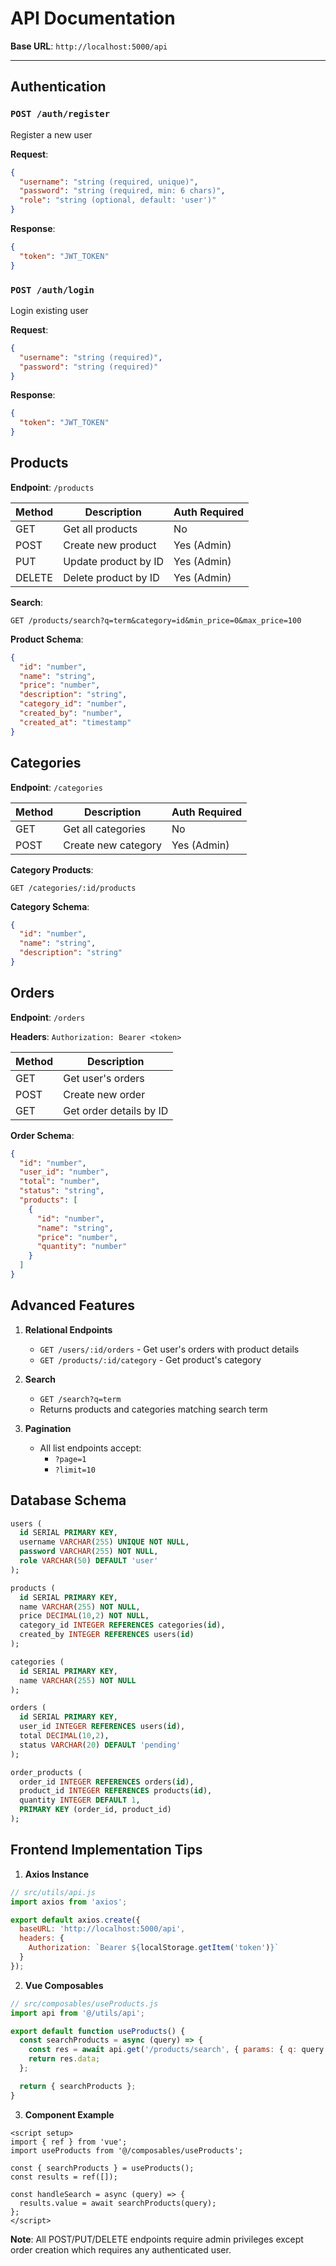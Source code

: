 # API Documentation

**Base URL**: `http://localhost:5000/api`

---

## Authentication

### `POST /auth/register`
Register a new user

**Request**:
```json
{
  "username": "string (required, unique)",
  "password": "string (required, min: 6 chars)",
  "role": "string (optional, default: 'user')"
}
```
**Response**:
```json
{
  "token": "JWT_TOKEN"
}
```

### `POST /auth/login`
Login existing user

**Request**:
```json
{
  "username": "string (required)",
  "password": "string (required)"
}
```
**Response**:
```json
{
  "token": "JWT_TOKEN"
}
```

## Products

**Endpoint**: `/products`

| Method | Description               | Auth Required |
|--------|---------------------------|---------------|
| GET    | Get all products          | No            |
| POST   | Create new product        | Yes (Admin)   |
| PUT    | Update product by ID      | Yes (Admin)   |
| DELETE | Delete product by ID      | Yes (Admin)   |

**Search**:
```
GET /products/search?q=term&category=id&min_price=0&max_price=100
```

**Product Schema**:
```json
{
  "id": "number",
  "name": "string",
  "price": "number",
  "description": "string",
  "category_id": "number",
  "created_by": "number",
  "created_at": "timestamp"
}
```

## Categories

**Endpoint**: `/categories`

| Method | Description            | Auth Required |
|--------|------------------------|---------------|
| GET    | Get all categories     | No            |
| POST   | Create new category    | Yes (Admin)   |

**Category Products**:
```
GET /categories/:id/products
```

**Category Schema**:
```json
{
  "id": "number",
  "name": "string",
  "description": "string"
}
```

## Orders

**Endpoint**: `/orders`

**Headers**: `Authorization: Bearer <token>`

| Method | Description              |
|--------|--------------------------|
| GET    | Get user's orders        |
| POST   | Create new order         |
| GET    | Get order details by ID  |

**Order Schema**:
```json
{
  "id": "number",
  "user_id": "number",
  "total": "number",
  "status": "string",
  "products": [
    {
      "id": "number",
      "name": "string",
      "price": "number",
      "quantity": "number"
    }
  ]
}
```

## Advanced Features

1. **Relational Endpoints**
    - `GET /users/:id/orders` - Get user's orders with product details
    - `GET /products/:id/category` - Get product's category

2. **Search**
    - `GET /search?q=term`
    - Returns products and categories matching search term

3. **Pagination**
    - All list endpoints accept:
      - `?page=1`
      - `?limit=10`

## Database Schema

```sql
users (
  id SERIAL PRIMARY KEY,
  username VARCHAR(255) UNIQUE NOT NULL,
  password VARCHAR(255) NOT NULL,
  role VARCHAR(50) DEFAULT 'user'
);

products (
  id SERIAL PRIMARY KEY,
  name VARCHAR(255) NOT NULL,
  price DECIMAL(10,2) NOT NULL,
  category_id INTEGER REFERENCES categories(id),
  created_by INTEGER REFERENCES users(id)
);

categories (
  id SERIAL PRIMARY KEY,
  name VARCHAR(255) NOT NULL
);

orders (
  id SERIAL PRIMARY KEY,
  user_id INTEGER REFERENCES users(id),
  total DECIMAL(10,2),
  status VARCHAR(20) DEFAULT 'pending'
);

order_products (
  order_id INTEGER REFERENCES orders(id),
  product_id INTEGER REFERENCES products(id),
  quantity INTEGER DEFAULT 1,
  PRIMARY KEY (order_id, product_id)
);
```

## Frontend Implementation Tips

1. **Axios Instance**
```javascript
// src/utils/api.js
import axios from 'axios';

export default axios.create({
  baseURL: 'http://localhost:5000/api',
  headers: {
    Authorization: `Bearer ${localStorage.getItem('token')}`
  }
});
```

2. **Vue Composables**
```javascript
// src/composables/useProducts.js
import api from '@/utils/api';

export default function useProducts() {
  const searchProducts = async (query) => {
    const res = await api.get('/products/search', { params: { q: query } });
    return res.data;
  };

  return { searchProducts };
}
```

3. **Component Example**
```vue
<script setup>
import { ref } from 'vue';
import useProducts from '@/composables/useProducts';

const { searchProducts } = useProducts();
const results = ref([]);

const handleSearch = async (query) => {
  results.value = await searchProducts(query);
};
</script>
```

**Note**: All POST/PUT/DELETE endpoints require admin privileges except order creation which requires any authenticated user.